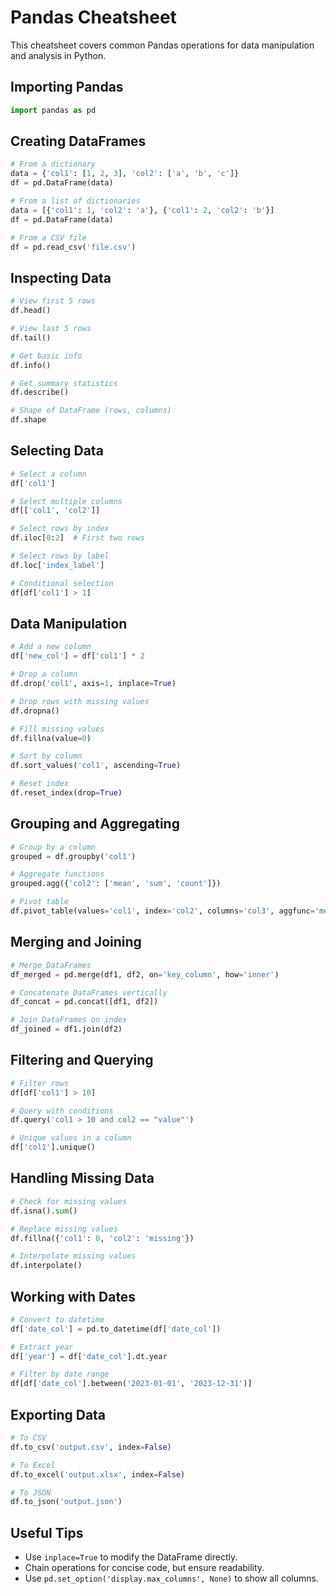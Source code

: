 # Pandas Cheatsheet

This cheatsheet covers common Pandas operations for data manipulation and analysis in Python.

## Importing Pandas
```python
import pandas as pd
```

## Creating DataFrames
```python
# From a dictionary
data = {'col1': [1, 2, 3], 'col2': ['a', 'b', 'c']}
df = pd.DataFrame(data)

# From a list of dictionaries
data = [{'col1': 1, 'col2': 'a'}, {'col1': 2, 'col2': 'b'}]
df = pd.DataFrame(data)

# From a CSV file
df = pd.read_csv('file.csv')
```

## Inspecting Data
```python
# View first 5 rows
df.head()

# View last 5 rows
df.tail()

# Get basic info
df.info()

# Get summary statistics
df.describe()

# Shape of DataFrame (rows, columns)
df.shape
```

## Selecting Data
```python
# Select a column
df['col1']

# Select multiple columns
df[['col1', 'col2']]

# Select rows by index
df.iloc[0:2]  # First two rows

# Select rows by label
df.loc['index_label']

# Conditional selection
df[df['col1'] > 1]
```

## Data Manipulation
```python
# Add a new column
df['new_col'] = df['col1'] * 2

# Drop a column
df.drop('col1', axis=1, inplace=True)

# Drop rows with missing values
df.dropna()

# Fill missing values
df.fillna(value=0)

# Sort by column
df.sort_values('col1', ascending=True)

# Reset index
df.reset_index(drop=True)
```

## Grouping and Aggregating
```python
# Group by a column
grouped = df.groupby('col1')

# Aggregate functions
grouped.agg({'col2': ['mean', 'sum', 'count']})

# Pivot table
df.pivot_table(values='col1', index='col2', columns='col3', aggfunc='mean')
```

## Merging and Joining
```python
# Merge DataFrames
df_merged = pd.merge(df1, df2, on='key_column', how='inner')

# Concatenate DataFrames vertically
df_concat = pd.concat([df1, df2])

# Join DataFrames on index
df_joined = df1.join(df2)
```

## Filtering and Querying
```python
# Filter rows
df[df['col1'] > 10]

# Query with conditions
df.query('col1 > 10 and col2 == "value"')

# Unique values in a column
df['col1'].unique()
```

## Handling Missing Data
```python
# Check for missing values
df.isna().sum()

# Replace missing values
df.fillna({'col1': 0, 'col2': 'missing'})

# Interpolate missing values
df.interpolate()
```

## Working with Dates
```python
# Convert to datetime
df['date_col'] = pd.to_datetime(df['date_col'])

# Extract year
df['year'] = df['date_col'].dt.year

# Filter by date range
df[df['date_col'].between('2023-01-01', '2023-12-31')]
```

## Exporting Data
```python
# To CSV
df.to_csv('output.csv', index=False)

# To Excel
df.to_excel('output.xlsx', index=False)

# To JSON
df.to_json('output.json')
```

## Useful Tips
- Use `inplace=True` to modify the DataFrame directly.
- Chain operations for concise code, but ensure readability.
- Use `pd.set_option('display.max_columns', None)` to show all columns.